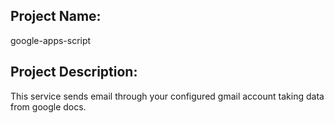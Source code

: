 ## Project Name:
google-apps-script

## Project Description:
This service sends email through your configured gmail account taking data from google docs.


